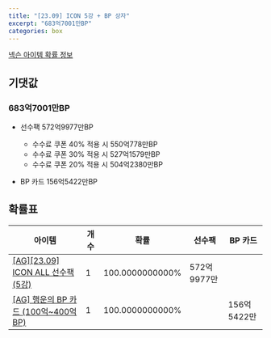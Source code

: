 ```yaml
---
title: "[23.09] ICON 5강 + BP 상자"
excerpt: "683억7001만BP"
categories: box
---
```

[넥슨 아이템 확률 정보](http://iteminfo.nexon.com/probability/fo4?sn=7260)

## 기댓값
### 683억7001만BP
  - 선수팩 572억9977만BP
    - 수수료 쿠폰 40% 적용 시 550억778만BP
    - 수수료 쿠폰 30% 적용 시 527억1579만BP
    - 수수료 쿠폰 20% 적용 시 504억2380만BP

  - BP 카드 156억5422만BP

## 확률표

|아이템|개수|확률|선수팩|BP 카드|
|---|---|---|---|---|
|[[AG][23.09] ICON ALL 선수팩 (5강)](/player/7235)|1|100.0000000000%|572억9977만||
|[[AG] 행운의 BP 카드 (100억~400억 BP)](/bp/7261)|1|100.0000000000%||156억5422만|
